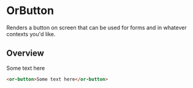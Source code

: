 # OrButton

Renders a button on screen that can be used for forms and in whatever contexts you'd like.


## Overview 

<or-button>Some text here</or-button>

```html
<or-button>Some text here</or-button>
```

<script lang="ts">

import { defineComponent, ref } from 'vue';

export default defineComponent({
    setup() {
        const text = ref('');

        return {
            text
        }
    }
})
</script>